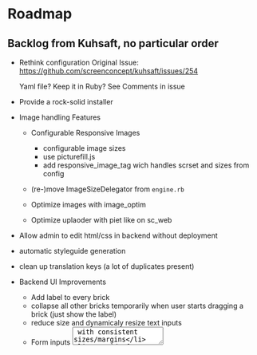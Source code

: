# Roadmap

## Backlog from Kuhsaft, no particular order

* Rethink configuration
  Original Issue:
  https://github.com/screenconcept/kuhsaft/issues/254

  Yaml file? Keep it in Ruby? See Comments in issue

* Provide a rock-solid installer

* Image handling Features
  * Configurable Responsive Images
    - configurable image sizes
    - use picturefill.js
    - add responsive_image_tag wich handles scrset and sizes from config

  * (re-)move ImageSizeDelegator from `engine.rb`

  * Optimize images with image_optim

  * Optimize uplaoder with piet like on sc_web

* Allow admin to edit html/css in backend without deployment

* automatic styleguide generation

* clean up translation keys (a lot of duplicates present)

* Backend UI Improvements
  - Add label to every brick
  - collapse all other bricks temporarily when user starts
    dragging a brick (just show the label)
  - reduce size and dynamicaly resize text inputs
  - Form inputs <textarea> with consistent sizes/margins
  - Get rid of bootstrap?
  - Submit all bricks with remote true

* Make searchable module find bricks not just pages
  (Would get rid of after_save_callback on bricks to update fulltext of page)
  See original issue: https://github.com/screenconcept/kuhsaft/issues/227

* Split up readme / add wiki

* Preview Page

* Merge in shoestrap functionality or use active_admin

* Extend Qbrick::Page link dialog to allow adding anchor on current page
  Original Issue: https://github.com/screenconcept/kuhsaft/issues/225

* Make Qbrick multisite capable

* add Google Maps brick (accept url/coordinates...)

* Lock page when it is being edited

* Qbrick demo instance

* SEO Indicator (shows how good seo fields have been filled in)

* Allow pages to be cloned with all their content into somewhere into the site-tree

* Mediapool for assets

* More states than published (workflows?)

* Rework frontend partials handling, provide sensible defaults

* Rework model/page logic:
  - Bricks & Components: https://github.com/screenconcept/kuhsaft/issues/174

* Better 404 handling / Getting started page
  https://github.com/screenconcept/kuhsaft/issues/147

* Language specific uploaders
  https://github.com/screenconcept/kuhsaft/issues/140

* Mountablity on non-root paths
  https://github.com/screenconcept/kuhsaft/issues/130

* Settings field for Webmaster tools Verification
  https://github.com/screenconcept/kuhsaft/issues/271

* Caching issues
  https://github.com/screenconcept/kuhsaft/issues/270

* Allow redirect_url on page to be deleted
  https://github.com/screenconcept/kuhsaft/issues/269

* Ship with authentication out of the box, add user management panel
